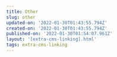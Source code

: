 ```yaml
---
title: Other
slug: other
updated-on: '2022-01-30T01:43:55.794Z'
created-on: '2022-01-30T01:43:55.794Z'
published-on: '2022-01-30T01:54:07.961Z'
layout: '[extra-cms-linking].html'
tags: extra-cms-linking
---
```




